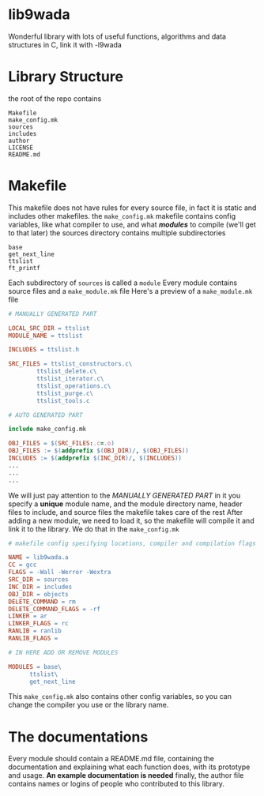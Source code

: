 # lib9wada
Wonderful library with lots of useful functions, algorithms and data structures in C, link it with -l9wada

# Library Structure
the root of the repo contains
```
Makefile
make_config.mk
sources 
includes
author
LICENSE
README.md
```
# Makefile
This makefile does not have rules for every source file, in fact it is static and includes other makefiles.
the `make_config.mk` makefile contains config variables, like what compiler to use, and what _**modules**_ to compile (we'll get to that later)
the sources directory contains multiple subdirectories
```
base
get_next_line
ttslist
ft_printf
```
Each subdirectory of `sources` is called a `module`
Every module contains source files and a `make_module.mk` file
Here's a preview of a `make_module.mk` file
```makefile
# MANUALLY GENERATED PART

LOCAL_SRC_DIR = ttslist
MODULE_NAME = ttslist

INCLUDES = ttslist.h

SRC_FILES = ttslist_constructors.c\
	    ttslist_delete.c\
	    ttslist_iterator.c\
	    ttslist_operations.c\
	    ttslist_purge.c\
	    ttslist_tools.c

# AUTO GENERATED PART

include make_config.mk

OBJ_FILES = $(SRC_FILES:.c=.o)
OBJ_FILES := $(addprefix $(OBJ_DIR)/, $(OBJ_FILES))
INCLUDES := $(addprefix $(INC_DIR)/, $(INCLUDES))
...
...
...
```
We will just pay attention to the _MANUALLY GENERATED PART_
in it you specify a **unique** module name, and the module directory name, header files to include, and source files
the makefile takes care of the rest
After adding a new module, we need to load it, so the makefile will compile it and link it to the library.
We do that in the `make_config.mk`
```makefile
# makefile config specifying locations, compiler and compilation flags

NAME = lib9wada.a
CC = gcc
FLAGS = -Wall -Werror -Wextra
SRC_DIR = sources
INC_DIR = includes
OBJ_DIR = objects
DELETE_COMMAND = rm
DELETE_COMMAND_FLAGS = -rf
LINKER = ar
LINKER_FLAGS = rc
RANLIB = ranlib
RANLIB_FLAGS =

# IN HERE ADD OR REMOVE MODULES

MODULES = base\
	  ttslist\
	  get_next_line
```
This `make_config.mk` also contains other config variables, so you can change the compiler you use or the library name.
# The documentations
Every module should contain a README.md file, containing the documentation and explaining what each function does, with its prototype and usage.
**An example documentation is needed**
finally, the author file contains names or logins of people who contributed to this library.
